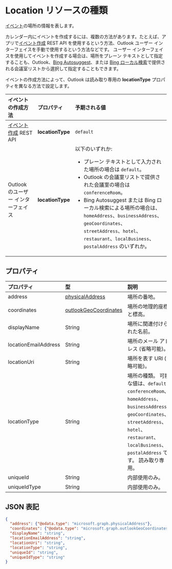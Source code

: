 # <a name="location-resource-type"></a>Location リソースの種類

[イベント](event.md)の場所の情報を表します。

カレンダー内にイベントを作成するには、複数の方法があります。たとえば、アプリで[イベント作成](../api/user_post_events.md) REST API を使用するという方法、Outlook ユーザー インターフェイスを手動で使用するという方法などです。 ユーザー インターフェイスを使用してイベントを作成する場合は、場所をプレーン テキストとして指定することも、Outlook、[Bing Autosuggest](https://blogs.bing.com/search/2013/02/20/a-look-at-autosuggest/)、または [Bing ローカル検索](https://blogs.bing.com/search/2010/08/17/local-search-on-m-bing-com/)で提供される会議室リストから選択して指定することもできます。 

イベントの作成方法によって、Outlook は読み取り専用の **locationType** プロパティを異なる方法で設定します。 

| イベントの作成方法  | プロパティ   | 予期される値 |
|:----------|:-------|:--------------------------------|
| [イベント作成](../api/user_post_events.md) REST API | **locationType** | `default` |
| Outlook のユーザー インターフェイス | **locationType** | 以下のいずれか: <ul><li>プレーン テキストとして入力された場所の場合は `default`。</li><li>Outlook の会議室リストで提供された会議室の場合は `conferenceRoom`。</li><li>Bing Autosuggest または Bing ローカル検索による場所の場合は、`homeAddress`、`businessAddress`、`geoCoordinates`、`streetAddress`、`hotel`、`restaurant`、`localBusiness`、`postalAddress` のいずれか。</li></ul> |

## <a name="properties"></a>プロパティ
| プロパティ  | 型   | 説明                                                     |
|:----------|:-------|:----------------------------------------------------------------|
| address | [physicalAddress](physicaladdress.md) |場所の番地。 |
| coordinates | [outlookGeoCoordinates](outlookgeocoordinates.md) | 場所の地理的座標と標高。 |
| displayName  | String | 場所に関連付けられた名前。                       |
| locationEmailAddress | String | 場所のメール アドレス (省略可能)。              |
| locationUri | String | 場所を表す URI (省略可能)。 |
| locationType | String | 場所の種類。 可能な値は、`default`、`conferenceRoom`、`homeAddress`、`businessAddress`、`geoCoordinates`、`streetAddress`、`hotel`、`restaurant`、`localBusiness`、`postalAddress` です。 読み取り専用。|
| uniqueId | String | 内部使用のみ。|
| uniqueIdType | String | 内部使用のみ。 |

## <a name="json-representation"></a>JSON 表記

<!-- {
  "blockType": "resource",
  "optionalProperties": [

  ],
  "@odata.type": "microsoft.graph.location"
}-->
```json
{
  "address": {"@odata.type": "microsoft.graph.physicalAddress"},
  "coordinates": {"@odata.type": "microsoft.graph.outlookGeoCoordinates"},
  "displayName": "string",
  "locationEmailAddress": "string",
  "locationUri": "string",
  "locationType": "string",
  "uniqueId": "string",
  "uniqueIdType": "string"
}

```


<!-- uuid: 8fcb5dbc-d5aa-4681-8e31-b001d5168d79
2015-10-25 14:57:30 UTC -->
<!-- {
  "type": "#page.annotation",
  "description": "location resource",
  "keywords": "",
  "section": "documentation",
  "tocPath": ""
}-->

